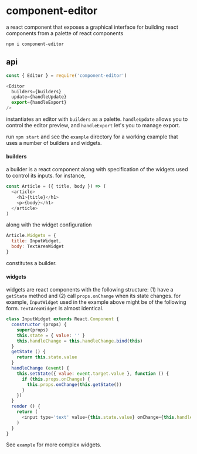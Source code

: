 # component-editor

a react component that exposes a graphical interface for building react components from a palette of react components

```
npm i component-editor
```

## api

```js
const { Editor } = require('component-editor')
```

```js
<Editor
  builders={builders}
  update={handleUpdate}
  export={handleExport}
/>
```

instantiates an editor with `builders` as a palette. `handleUpdate` allows you to control the editor preview, and `handleExport` let's you to manage export.

run `npm start` and see the `example` directory for a working example that uses a number of builders and widgets.

#### builders

a builder is a react component along with specification of the widgets used to control its inputs. for instance,

```js
const Article = ({ title, body }) => (
  <article>
    <h1>{title}</h1>
    <p>{body}</h1>
  </article>
)
```

along with the widget configuration

```js
Article.Widgets = {
  title: InputWidget,
  body: TextAreaWidget
}
```

constitutes a builder.

#### widgets

widgets are react components with the following structure: (1) have a `getState` method and (2) call `props.onChange` when its state changes. for example, `InputWidget` used in the example above might be of the following form. `TextAreaWidget` is almost identical.

```js
class InputWidget extends React.Component {
  constructor (props) {
    super(props)
    this.state = { value: '' }
    this.handleChange = this.handleChange.bind(this)
  }
  getState () {
    return this.state.value
  }
  handleChange (event) {
    this.setState({ value: event.target.value }, function () {
      if (this.props.onChange) {
        this.props.onChange(this.getState())
      }
    })
  }
  render () {
    return (
      <input type='text' value={this.state.value} onChange={this.handleChange} placeholder={this.props.label} />
    )
  }
}
```

See `example` for more complex widgets.
